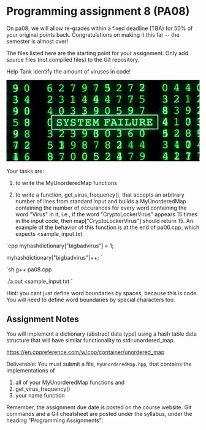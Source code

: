 Programming assignment 8 (PA08)
==============================

On pa08, we will allow re-grades within a fixed deadline (TBA) for 50% of your original points back. 
Congratulations on making it this far -- the semester is almost over! 

The files listed here are the starting point for your assignment. 
Only add source files (not compiled files) to the Git repository.

Help Tank identify the amount of viruses in code!

![matrix](matrix.png)

Your tasks are:

1. to write the MyUnorderedMap functions

2. to write a function, get_virus_frequency(), that accepts an
arbitrary number of lines from standard input and builds a MyUnorderedMap containing the
number of occurances for every word containing the word "Virus" in it, i.e., if the word
"CryptoLockerVirus" appears 15 times in the input code, then map["CryptoLockerVirus"] should return 15.
An example of the behavior of this function is at the end of pa06.cpp, which expects \<sample_input.txt

`cpp
myhashdictionary["bigbadvirus"] = 1;

myhashdictionary["bigbadvirus"]++;
`


`sh
g++ pa08.cpp

./a.out <sample_input.txt
`

Hint: you cant just define word boundaries by spaces, because this is code. 
You will need to define word boundaries by special characters too.

## Assignment Notes
You will implement a dictionary (abstract data type) using a hash table
data structure that will have similar functionality to std::unordered_map.

https://en.cppreference.com/w/cpp/container/unordered_map

Deliverable: You must submit a file, `MyUnorderedMap.hpp`, that contains the implementations of 
1. all of your MyUnorderedMap functions and
2. get_virus_frequency()
3. your name function

Remember, the assignment due date is posted on the course website.
Git commands and a Git cheatsheet are posted under the syllabus, under the heading "Programming Assignments":

